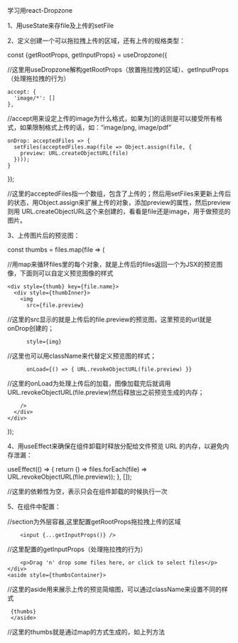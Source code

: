 学习用react-Dropzone


1、用useState来存file及上传的setFile

2、定义创建一个可以拖拉拽上传的区域，还有上传的规格类型：



const {getRootProps, getInputProps} = useDropzone({   



//这里用useDropzone解构getRootProps（放置拖拉拽的区域）、getInputProps（处理拖拉拽的行为）

    accept: {
      'image/*': []
    },

//accept用来设定上传的image为什么格式，如果为[]的话则是可以接受所有格式，如果限制格式上传的话，如：“image/png, image/pdf”

    onDrop: acceptedFiles => {
      setFiles(acceptedFiles.map(file => Object.assign(file, {
        preview: URL.createObjectURL(file)
      })));
    }
  });

//这里的acceptedFiles指一个数组，包含了上传的；然后用setFiles来更新上传后的状态，用Object.assign来扩展上传的对象，添加preview的属性，然后preview则用 URL.createObjectURL这个来创建的，看看是file还是image，用于做预览的图片。


3、上传图片后的预览图：


const thumbs = files.map(file => (


//用map来循环files里的每个对象，就是上传后的files返回一个为JSX的预览图像，下面则可以自定义预览图像的样式


    <div style={thumb} key={file.name}>
      <div style={thumbInner}>
        <img
          src={file.preview}


//这里的src显示的就是上传后的file.preview的预览图，这里预览的url就是onDrop创建的；


          style={img}


//这里也可以用className来代替定义预览图的样式；

        
          onLoad={() => { URL.revokeObjectURL(file.preview) }}


//这里的onLoad为处理上传后的加载，图像加载完后就调用URL.revokeObjectURL(file.preview)然后释放出之前预览生成的内存；

        />
      </div>
    </div>
  ));


4、用useEffect来确保在组件卸载时释放分配给文件预览 URL 的内存，以避免内存泄漏：



useEffect(() => {
    return () => files.forEach(file) => URL.revokeObjectURL(file.preview));
  }, []);



//这里的依赖性为空，表示只会在组件卸载的时候执行一次

5、在组件中配置：


<section className="container"> 
    <div {...getRootProps({className: 'dropzone’})}>

        
//section为外层容器,这里配置getRootProps拖拉拽上传的区域


        <input {...getInputProps()} />

        
//这里配置的getInputProps（处理拖拉拽的行为）


        <p>Drag 'n' drop some files here, or click to select files</p> 
    </div> 
    <aside style={thumbsContainer}> 

    
//这里的aside用来展示上传的预览简缩图，可以通过className来设置不同的样式


     {thumbs} 
     </aside> 
</section>


//这里的thumbs就是通过map的方式生成的，如上列方法



